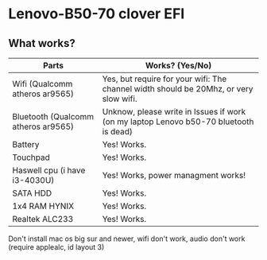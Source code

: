 # Lenovo-B50-70 clover EFI
## **What works?**
| Parts  | Works? (Yes/No) |
| ------------- | ------------- |
| Wifi (Qualcomm atheros ar9565)  | Yes, but require for your wifi: The channel width should be 20Mhz, or very slow wifi.  |
| Bluetooth (Qualcomm atheros ar9565)  | Unknow, please write in Issues if work (on my laptop Lenovo b50-70 bluetooth is dead)  |
| Battery | Yes! Works.  |
| Touchpad | Yes! Works. |
| Haswell cpu (i have i3-4030U) | Yes! Works, power managment works!|
| SATA HDD | Yes! Works. |
| 1x4 RAM HYNIX | Yes! Works. |
| Realtek ALC233 | Yes! Works. |
Don't install mac os big sur and newer, wifi don't work, audio don't work (require applealc, id layout 3)

